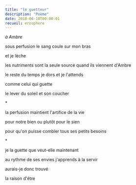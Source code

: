```yaml
---
title: "le guetteur"
description: "Poème"
date: 2018-06-10T00:00:01
recueil: erosphere
---
```


*à Ambre*

sous perfusion
le sang coule sur mon bras

et je lèche

les nutriments sont la seule source
quand ils viennent d'Ambre

le reste du temps je dors et je l'attends

comme celui qui guette

le lever du soleil et son coucher

\*

la perfusion
maintient l'artifice de la vie

pour notre bien
ou plutôt pour le sien

pour qu'on puisse combler tous ses petits besoins

\*

je la guette
que veut-elle maintenant

au rythme de ses envies
j'apprends à la servir

aurais-je donc trouvé

la raison d'être
